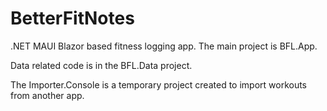 # BetterFitNotes
.NET MAUI Blazor based fitness logging app.
The main project is BFL.App.

Data related code is in the BFL.Data project.

The Importer.Console is a temporary project created to import workouts from another app.
